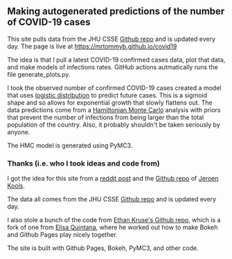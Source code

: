 ## Making autogenerated predictions of the number of COVID-19 cases

This site pulls data from the JHU CSSE [Github repo](https://github.com/CSSEGISandData/COVID-19) and is updated every day. The page is live at https://mrtommyb.github.io/covid19

The idea is that I pull a latest COVID-19 confirmed cases data, plot that data, and make models of infections rates. GitHub actions autmatically runs the file generate_plots.py. 

I took the observed number of confirmed COVID-19 cases created a model that uses [logistic distribution](https://en.wikipedia.org/wiki/Logistic_distribution) to predict future cases. This is a sigmoid shape and so allows for exponential growth that slowly flattens out. The data predictions come from a [Hamiltonian Monte Carlo](https://en.wikipedia.org/wiki/Hamiltonian_Monte_Carlo) analysis with priors that prevent the number of infections from being larger than the total population of the country. Also, it probably shouldn't be taken seriously by anyone.

The HMC model is generated using PyMC3.


### Thanks (i.e. who I took ideas and code from)
I got the idea for this site from a [reddit post](https://www.reddit.com/r/dataisbeautiful/comments/ff9jn4/oc_number_of_cases_per_country_counting_from_the/) and the [Github repo](https://github.com/JeroenKools/covid19) of [Jeroen Kools](https://github.com/JeroenKools).

The data all comes from the JHU CSSE [Github repo](https://github.com/CSSEGISandData/COVID-19) and is updated every day.

I also stole a bunch of the code from [Ethan Kruse's Github repo](https://github.com/ethankruse/exoplots), which is a fork of one from [Elisa Quintana](https://github.com/elisaquintana/exoplots), where he worked out how to make Bokeh and Github Pages play nicely together.

The site is built with Github Pages, Bokeh, PyMC3, and other code.